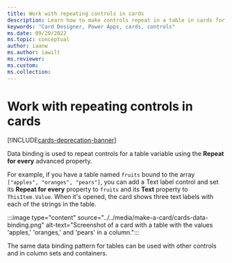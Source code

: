 ```yaml
---
title: Work with repeating controls in cards
description: Learn how to make controls repeat in a table in cards for Microsoft Power Apps.
keywords: "Card Designer, Power Apps, cards, controls"
ms.date: 09/20/2022
ms.topic: conceptual
author: iaanw
ms.author: iawilt
ms.reviewer: 
ms.custom: 
ms.collection: 
---
```


# Work with repeating controls in cards

[!INCLUDE[cards-deprecation-banner](~/includes/cards-deprecation-notice.md)]

Data binding is used to repeat controls for a table variable using the **Repeat for every** advanced property.

For example, if you have a table named `fruits` bound to the array `["apples", "oranges", "pears"]`, you can add a Text label control and set its **Repeat for every** property to `fruits` and its **Text** property to `ThisItem.Value`. When it's opened, the card shows three text labels with each of the strings in the table.

   :::image type="content" source="../../media/make-a-card/cards-data-binding.png" alt-text="Screenshot of a card with a table with the values 'apples,' 'oranges,' and 'pears' in a column.":::

The same data binding pattern for tables can be used with other controls and in column sets and containers.
